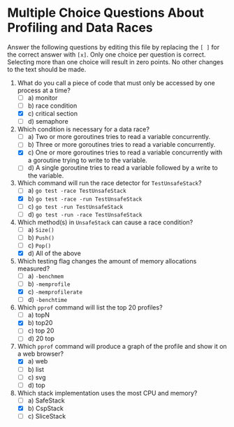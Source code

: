 # Multiple Choice Questions About Profiling and Data Races

Answer the following questions by editing this file by replacing the `[ ]` for the correct answer with `[x]`.
Only one choice per question is correct.
Selecting more than one choice will result in zero points.
No other changes to the text should be made.

1. What do you call a piece of code that must only be accessed by one process at a time?
    - [ ] a) monitor
    - [ ] b) race condition
    - [x] c) critical section
    - [ ] d) semaphore

2. Which condition is necessary for a data race?
    - [ ] a) Two or more goroutines tries to read a variable concurrently.
    - [ ] b) Three or more goroutines tries to read a variable concurrently.
    - [x] c) One or more goroutines tries to read a variable concurrently with a goroutine trying to write to the variable.
    - [ ] d) A single goroutine tries to read a variable followed by a write to the variable.

3. Which command will run the race detector for `TestUnsafeStack`?
    - [ ] a) `go test -race TestUnsafeStack`
    - [x] b) `go test -race -run TestUnsafeStack`
    - [ ] c) `go test -run TestUnsafeStack`
    - [ ] d) `go test -run -race TestUnsafeStack`

4. Which method(s) in `UnsafeStack` can cause a race condition?
    - [ ] a) `Size()`
    - [ ] b) `Push()`
    - [ ] c) `Pop()`
    - [x] d) All of the above

5. Which testing flag changes the amount of memory allocations measured?
    - [ ] a) `-benchmem`
    - [ ] b) `-memprofile`
    - [x] c) `-memprofilerate`
    - [ ] d) `-benchtime`

6. Which `pprof` command will list the top 20 profiles?
    - [ ] a) topN
    - [x] b) top20
    - [ ] c) top 20
    - [ ] d) 20 top

7. Which `pprof` command will produce a graph of the profile and show it on a web browser?
    - [x] a) web
    - [ ] b) list
    - [ ] c) svg
    - [ ] d) top

8. Which stack implementation uses the most CPU and memory?
    - [ ] a) SafeStack
    - [x] b) CspStack
    - [ ] c) SliceStack
